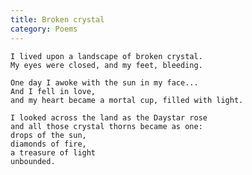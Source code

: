 ```yaml
---
title: Broken crystal
category: Poems
---
```


    I lived upon a landscape of broken crystal.
    My eyes were closed, and my feet, bleeding.

    One day I awoke with the sun in my face...
    And I fell in love,
    and my heart became a mortal cup, filled with light.

    I looked across the land as the Daystar rose
    and all those crystal thorns became as one:
    drops of the sun,
    diamonds of fire,
    a treasure of light
    unbounded.

